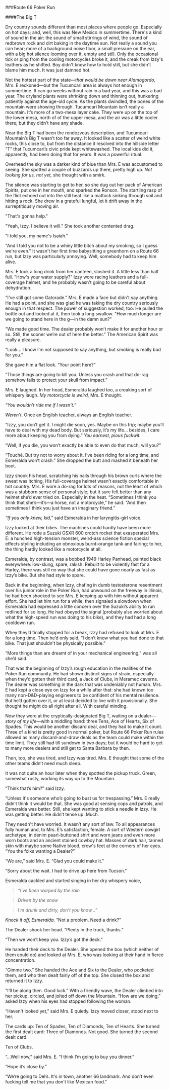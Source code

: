 ###Route 66 Poker Run

####The Big T

Dry country sounds different than most places where people go. Especially on hot days; and, well, this was New Mexico in summertime. There&apos;s a kind of sound in the air: the sound of small stirrings of wind, the sound of redbrown rock and dirt baking in the daytime sun. Not really a sound you can hear; more of a background noise floor, a small pressure on the ear, with a big hot silence looming over it, empty and still. Only the occasional tick or ping from the cooling motorcycles broke it, and the creak from Izzy&apos;s leathers as he shifted. Boy didn&apos;t know how to hold still, but she didn&apos;t blame him much. It was just damned hot.

Not the hottest part of the state—_that would be down near Alamogordo,_ Mrs. E reckoned—but the Tucumcari area is always hot enough in summertime. It can go weeks without rain in a bad year, and this was a bad year. The dryland plants were shrinking down and thinning out, hunkering patiently against the age-old cycle. As the plants dwindled, the bones of the mountain were showing through.
Tucumcari Mountain isn’t really a mountain. It’s more of a two-mesa layer cake. They were up on the top of the lower mesa, north of of the upper mesa, and the air was a little cooler there; but they didn’t have any shade.

Near the Big T had been the rendezvous description, and Tucumcari Mountain’s Big T wasn’t too far away. It looked like a scatter of weird white rocks, this close to, but from the distance it resolved into the hillside letter “T” that Tucumcari’s civic pride kept whitewashed. The local kids did it, apparently, had been doing that for years. It was a powerful ritual.

Overhead the sky was a darker kind of blue than Mrs. E was accustomed to seeing. She spotted a couple of buzzards up there, pretty high up. _Not looking for us, not yet,_ she thought with a smirk.

The silence was starting to get to her, so she dug out her pack of American Spirits, put one in her mouth, and sparked the Ronson. The startling rasp of the flint echoed out into the still heat like a mattock sinking through soil and hitting a rock. She drew in a grateful lungful, let it drift away in the surreptitiously moving air.

"That&apos;s gonna help."

"Yeah, Izzy, I believe it will." She took another contented drag.

"I told you, my name&apos;s Isaiah."

"And I told you not to be a whiny little bitch about my smoking, so I guess we&apos;re even." It wasn&apos;t her first time babysitting a greenhorn on a Route 66 run, but Izzy was particularly annoying. Well, somebody had to keep him alive.

Mrs. E took a long drink from her canteen, sloshed it. A little less than half full. "How&apos;s your water supply?" Izzy wore racing leathers and a full-coverage helmet, and he probably wasn&apos;t going to be careful about dehydration.

"I&apos;ve still got some Gatorade." Mrs. E made a face but didn&apos;t say anything. He had a point, and she was glad he was taking the dry country seriously enough in that respect. The power of suggestion worked, too: He pulled the bottle out and looked at it, then took a long swallow. "How much longer are we going to stand here in the g—in the damn sun?"

“We made good time. The dealer probably won’t make it for another hour or so. Still, the sooner we’re out of here the better.” The American Spirit was really a pleasure.

“Look… I know I’m not supposed to say anything, but smoking is really bad for you.”

She gave him a flat look. “Your point here?”

“Those things are going to kill you. Unless you crash and that do-rag somehow fails to protect your skull from impact.”

Mrs. E laughed. In her head, Esmeralda laughed too, a creaking sort of whispery laugh. _My motorcycle is weird,_ Mrs. E thought.

_“You wouldn’t ride me if I wasn’t.”_

_Weren’t_. Once an English teacher, always an English teacher.

“Izzy, you don’t get it. I might die soon, yes. Maybe on this trip; maybe you’ll have to deal with my dead body. But seriously, it’s my life… besides, I care more about keeping you from dying.” _You earnest, pious fuckwit._ 

“Well, if you die, you won’t exactly be able to even do that much, will you?” 

“Touché. But try not to worry about it. I’ve been riding for a long time, and Esmeralda won’t crash.” She dropped the butt and mashed it beneath her boot.

Izzy shook his head, scratching his nails through his brown curls where the sweat was itching. His full-coverage helmet wasn’t exactly comfortable in hot country. Mrs. E wore a do-rag for lots of reasons, not the least of which was a stubborn sense of personal style; but it sure felt better than any helmet she’d ever tried on. Especially in the heat. “Sometimes I think you think that she’s—it’s—a horse, not a motorcycle,” he said. “And then sometimes I think you just have an imaginary friend.”

_“If you only knew, kid,”_ said Esmeralda in her laryngitis-girl voice.

Izzy looked at their bikes. The machines could hardly have been more different. He rode a Suzuki GSXR 600 crotch rocket that exasperated Mrs. E: a hunched high-tension monster, weird-ass science fiction special effects styling including an obnoxious burnt-orange tank and fairing; to her, the thing hardly looked like a motorcycle at all. 

Esmeralda, by contrast, was a bobbed 1949 Harley Panhead, painted black everywhere: low-slung, spare, rakish. Rebuilt to be violently fast for a Harley, there was still no way that she could have gone nearly as fast as Izzy’s bike. But she had style to spare.

Back in the beginning, when Izzy, chafing in dumb testosterone resentment over his junior role in the Poker Run, had unwound on the freeway in Illinois, he had been shocked to see Mrs. E keeping up with him without apparent effort. She had let him run for a while, then signaled a slowdown when Esmeralda had expressed a little concern over the Suzuki’s ability to run redlined for so long. He had obeyed the signal (probably also worried about what the high-speed run was doing to his bike), and they had had a long cooldown run. 

Whey they’d finally stopped for a break, Izzy had refused to look at Mrs. E for a long time. Then he’d only said, “I don’t know what you had done to that bike. That just shouldn&apos;t be physically possible.” 

“More things than are dreamt of in your mechanical engineering,” was all she’d said.

That was the beginning of Izzy’s rough education in the realities of the Poker Run community. He had shown distinct signs of strain, especially when they’d gotten their third card, a Jack of Clubs, in Meramec caverns. The dealer was something in the dark that was undeniably not human. Mrs. E had kept a close eye on Izzy for a while after that: she had known too many non-D&D-playing engineers to be confident of his mental resilience. But he’d gotten over it, or at least decided to live with it provisionally. She thought he might do all right after all. With careful minding.

Now they were at the cryptically-designated Big T, waiting on a dealer—_story of my life_—with a middling hand: three Tens, Ace of Hearts, Six of Spades. This would be another discard deal, and they had to make it count. Three of a kind is pretty good in normal poker, but Route 66 Poker Run rules allowed as many discard-and-draw deals as the team could make within the time limit. They still had till sundown in two days; but it would be hard to get to many more dealers and still get to Santa Barbara by then. 

Then, too, she was tired, and Izzy was tired. Mrs. E thought that some of the other teams didn’t need much sleep.


It was not quite an hour later when they spotted the pickup truck. Green, somewhat rusty, working its way up to the Mountain.

“Think that’s him?” said Izzy.

“Unless it&apos;s someone who’s going to bust us for trespassing.” Mrs. E really didn’t think it would be that. She was good at sensing cops and patrols, and Esmeralda was better. Still, she kept wanting to stick a needle in Izzy. He was getting better. He didn’t tense up. Much.

They needn&apos;t have worried. It wasn’t any sort of law. To all appearances fully human and, to Mrs. E’s satisfaction, female. A sort of Western cowgirl archetype, in denim pearl-buttoned shirt and worn jeans and even more worn boots and an ancient stained cowboy hat. Masses of dark hair, tanned skin with maybe some Native blood, crow&apos;s feet at the corners of her eyes. “You the folks wanting a Dealer?”

“We are,” said Mrs. E. “Glad you could make it.”

“Sorry about the wait. I had to drive up here from Tucson.”

Esmeralda cackled and started singing in her dry whispery voice,

 > _“I&apos;ve been warped by the rain_
 
 > _Driven by the snow_
 
 > _I&apos;m drunk and dirty, don&apos;t you know…”_

_Knock it off, Esmeralda._ “Not a problem. Need a drink?”

The Dealer shook her head. “Plenty in the truck, thanks.”

“Then we won’t keep you. Izzy’s got the deck.”

He handed their deck to the Dealer. She opened the box (which neither of them could do) and looked at Mrs. E, who was looking at their hand in fierce concentration.

“Gimme two.” She handed the Ace and Six to the Dealer, who pocketed them, and who then dealt fairly off of the top. She closed the box and returned it to Izzy. 

“I&apos;ll be along then. Good luck.” With a friendly wave, the Dealer climbed into her pickup, circled, and jolted off down the Mountain.
“How are we doing,” asked Izzy when his eyes had stopped following the woman.

“Haven&apos;t looked yet,” said Mrs. E quietly. Izzy moved closer, stood next to her.

The cards up: Ten of Spades, Ten of Diamonds, Ten of Hearts. She turned the first dealt card: Three of Diamonds. Not good. She turned the second dealt card.

Ten of Clubs.

“...Well now,” said Mrs. E. “I think I’m going to buy you dinner.”

“Hope it’s close by.”

“We’re going to Del’s. It&apos;s in town, another 66 landmark. And don’t even fucking tell me that you don&apos;t like Mexican food.” 




